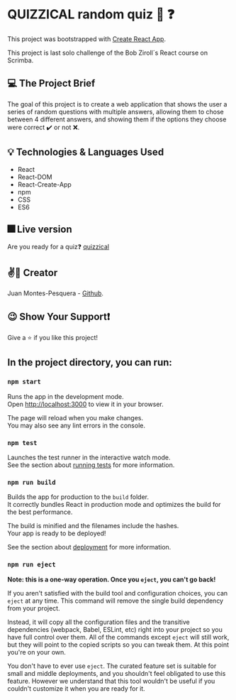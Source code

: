 # QUIZZICAL random quiz :thought_balloon: :question:

This project was bootstrapped with [Create React App](https://github.com/facebook/create-react-app).

This project is last solo challenge of the Bob Ziroll´s React course on Scrimba.

## :computer: The Project Brief

The goal of this project is to create a web application that shows the user a series of random questions with multiple answers, allowing them to chose between 4 different answers, and showing them if the options they choose were correct :heavy_check_mark: or not :x:.

## :bulb: Technologies & Languages Used

- React
- React-DOM
- React-Create-App
- npm
- CSS
- ES6

## :fireworks: Live version

Are you ready for a quiz:question: [quizzical][1] 

[1]: https://quizzical-juandev.netlify.app/

## :v::jack_o_lantern: Creator

Juan Montes-Pesquera - [Github][2].

[2]:  https://github.com/JCMP92/

## :wink: Show Your Support:exclamation:

Give a :star: if you like this project!


## In the project directory, you can run:

### `npm start`

Runs the app in the development mode.\
Open [http://localhost:3000](http://localhost:3000) to view it in your browser.

The page will reload when you make changes.\
You may also see any lint errors in the console.

### `npm test`

Launches the test runner in the interactive watch mode.\
See the section about [running tests](https://facebook.github.io/create-react-app/docs/running-tests) for more information.

### `npm run build`

Builds the app for production to the `build` folder.\
It correctly bundles React in production mode and optimizes the build for the best performance.

The build is minified and the filenames include the hashes.\
Your app is ready to be deployed!

See the section about [deployment](https://facebook.github.io/create-react-app/docs/deployment) for more information.

### `npm run eject`

**Note: this is a one-way operation. Once you `eject`, you can't go back!**

If you aren't satisfied with the build tool and configuration choices, you can `eject` at any time. This command will remove the single build dependency from your project.

Instead, it will copy all the configuration files and the transitive dependencies (webpack, Babel, ESLint, etc) right into your project so you have full control over them. All of the commands except `eject` will still work, but they will point to the copied scripts so you can tweak them. At this point you're on your own.

You don't have to ever use `eject`. The curated feature set is suitable for small and middle deployments, and you shouldn't feel obligated to use this feature. However we understand that this tool wouldn't be useful if you couldn't customize it when you are ready for it.

